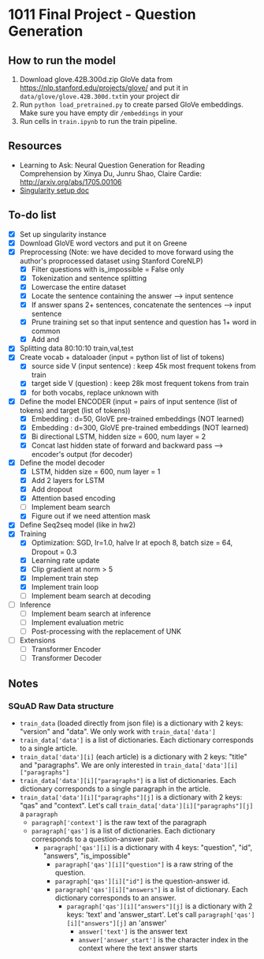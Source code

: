 # 1011 Final Project - Question Generation 

## How to run the model
1. Download glove.42B.300d.zip GloVe data from https://nlp.stanford.edu/projects/glove/ and put it in `data/glove/glove.42B.300d.txt`in your project dir
2. Run `python load_pretrained.py` to create parsed GloVe embeddings. Make sure you have empty dir `/embeddings` in your 
3. Run cells in `train.ipynb` to run the train pipeline.

## Resources 
- Learning to Ask: Neural Question Generation for Reading Comprehension by Xinya Du, Junru Shao, Claire Cardie: http://arxiv.org/abs/1705.00106
- [Singularity setup doc](https://docs.google.com/document/d/12D09OvptZ3OIMpjm3k_reLL4sipCftfiEMwLAl2tkm8/edit?usp=sharing)

## To-do list 
- [x] Set up singularity instance
- [x] Download GloVE word vectors and put it on Greene 
- [x] Preprocessing (Note: we have decided to move forward using the author's proprocessed dataset using Stanford CoreNLP)
  - [x] Filter questions with is_impossible = False only
  - [x] Tokenization and sentence splitting 
  - [x] Lowercase the entire dataset
  - [x] Locate the sentence containing the answer --> input sentence 
  - [x] If answer spans 2+ sentences, concatenate the sentences --> input sentence 
  - [x] Prune training set so that input sentence and question has 1+ word in common 
  - [x] Add <BOS> and <EOS>
- [x] Splitting data 80:10:10 train,val,test
- [x] Create vocab + dataloader (input = python list of list of tokens) 
  - [x] source side V (input sentence) : keep 45k most frequent tokens from train 
  - [x] target side V (question) : keep 28k most frequent tokens from train 
  - [x] for both vocabs, replace unknown with <UNK>
- [x] Define the model ENCODER (input = pairs of input sentence (list of tokens) and target (list of tokens))
  - [x] Embedding : d=50, GloVE pre-trained embeddings (NOT learned) 
  - [x] Embedding : d=300, GloVE pre-trained embeddings (NOT learned) 
  - [x] Bi directional LSTM, hidden size = 600, num layer = 2
  - [x] Concat last hidden state of forward and backward pass --> encoder's output (for decoder) 
- [x] Define the model decoder 
  - [x] LSTM, hidden size = 600, num layer = 1
  - [x] Add 2 layers for LSTM 
  - [x] Add dropout
  - [x] Attention based encoding 
  - [ ] Implement beam search
  - [x] Figure out if we need attention mask
- [x] Define Seq2seq model (like in hw2) 
- [x] Training 
  - [x] Optimization: SGD, lr=1.0, halve lr at epoch 8, batch size = 64, Dropout = 0.3
  - [x] Learning rate update
  - [x] Clip gradient at norm > 5
  - [x] Implement train step 
  - [x] Implement train loop  
  - [ ] Implement beam search at decoding 
- [ ] Inference 
  - [ ] Implement beam search at inference 
  - [ ] Implement evaluation metric 
  - [ ] Post-processing with the replacement of UNK
- [ ] Extensions 
  - [ ] Transformer Encoder 
  - [ ] Transformer Decoder 
  
## Notes 
### SQuAD Raw Data structure 
- `train_data` (loaded directly from json file) is a dictionary with 2 keys: "version" and "data". We only work with `train_data['data']`
- `train_data['data']` is a list of dictionaries. Each dictionary corresponds to a single article.
- `train_data['data'][i]` (each article) is a dictionary with 2 keys: "title" and "paragraphs". We are only interested in `train_data['data'][i]["paragraphs"]`
- `train_data['data'][i]["paragraphs"]` is a list of dictionaries. Each dictionary corresponds to a single paragraph in the article. 
- `train_data['data'][i]["paragraphs"][j]` is a dictionary with 2 keys: "qas" and "context". Let's call `train_data['data'][i]["paragraphs"][j]` a `paragraph`
  - `paragraph['context']` is the raw text of the paragraph
  - `paragraph['qas']` is a list of dictionaries. Each dictionary corresponds to a question-answer pair. 
    - `paragraph['qas'][i]` is a dictionary with 4 keys: "question", "id", "answers", "is_impossible" 
      - `paragraph['qas'][i]["question"]` is a raw string of the question. 
      - `paragraph['qas'][i]["id"]` is the question-answer id. 
      - `paragraph['qas'][i]["answers"]` is a list of dictionary. Each dictionary corresponds to an answer.
        - `paragraph['qas'][i]["answers"][j]` is a dictionary with 2 keys: 'text' and 'answer_start'. Let's call `paragraph['qas'][i]["answers"][j]` an 'answer'
          - `answer['text']` is the answer text 
          - `answer['answer_start']` is the character index in the context where the text answer starts 
